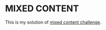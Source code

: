# MIXED CONTENT

This is my solution of [mixed content challenge](https://www.codeeval.com/open_challenges/115/).
